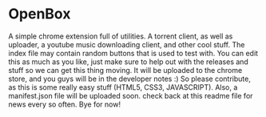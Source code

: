 OpenBox
=======

A simple chrome extension full of utilities. A torrent client, as well as uploader, a youtube music downloading client, and other cool stuff. The index file may contain random buttons that is used to test with. You can edit this as much as you like, just make sure to help out with the releases and stuff so we can get this thing moving. It will be uploaded to the chrome store, and you guys will be in the developer notes :) So please contribute, as this is some really easy stuff (HTML5, CSS3, JAVASCRIPT). Also, a manifest.json file will be uploaded soon. check back at this readme file for news every so often. Bye for now!
